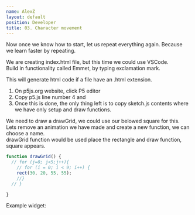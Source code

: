 ```yaml
---
name: AlexZ
layout: default
position: Developer
title: 03. Character movement
---
```


Now once we know how to start, let us repeat everything again. Because we learn faster by repeating.  

We are creating index.html file, but this time we could use VSCode.  
Build in functionality called Emmet, by typing exclamation mark.  

This will generate html code if a file have an .html extension.

1. On p5js.org website, click P5 editor
2. Copy p5.js line number 4 and 
3. Once this is done, the only thing left is to copy sketch.js contents where we have only setup and draw functions.

We need to draw a drawGrid, we could use our belowed square for this.  
Lets remove an animation we have made and create a new function, we can choose a name.  
drawGrid function would be used place the rectangle and draw function, square appears.  
  
```javascript
function drawGrid() {
  // for (j=0; j<5;j++){
    // for (i = 0; i < 9; i++) {
    rect(30, 20, 55, 55);
    //}
  // }

}
```

Example widget:  
<script src="https://toolness.github.io/p5.js-widget/p5-widget.js"></script>
<script type="text/p5" data-autoplay>
  createCanvas(100, 100);
  background(255, 0, 200);
</script>
